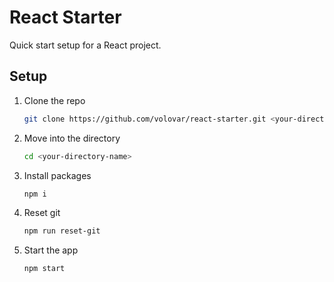# React Starter
Quick start setup for a React project.

## Setup
1. Clone the repo
    ```bash
    git clone https://github.com/volovar/react-starter.git <your-directory-name>
    ```
1. Move into the directory
    ```bash
    cd <your-directory-name>
    ```
1. Install packages
    ```bash
    npm i
    ```
1. Reset git
    ```bash
    npm run reset-git
    ```
1. Start the app
    ```bash
    npm start
    ```

